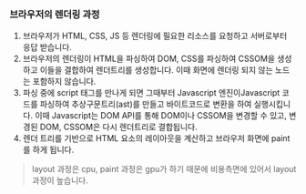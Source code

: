 ### 브라우저의 렌더링 과정

1. 브라우저가 HTML, CSS, JS 등 렌더링에 필요한 리소스를 요청하고 서버로부터 응답 받습니다.
2. 브라우저의 렌더링이 HTML을 파싱하여 DOM, CSS를 파싱하여 CSSOM을 생성하고 이들을 결합하여 렌더트리를 생성합니다.
   이때 화면에 렌더링 되지 않는 노드는 포함하지 않습니다.
3. 파싱 중에 script 태그를 만나게 되면 그때부터 Javascript 엔진이Javascript 코드를 파싱하여 추상구문트리(ast)를 만들고 바이트코드로 변환을 하여 실행시킵니다.
   이때 Javascript는 DOM API를 통해 DOM이나 CSSOM을 변경할 수 있고, 변경된 DOM, CSSOM은 다시 렌더트리로 결합됩니다.
4. 렌더 트리를 기반으로 HTML 요소의 레이아웃을 계산하고 브라우저 화면에 paint를 하게 됩니다.

> layout 과정은 cpu, paint 과정은 gpu가 하기 때문에 비용측면에 있어서 layout 과정이 높습니다.
